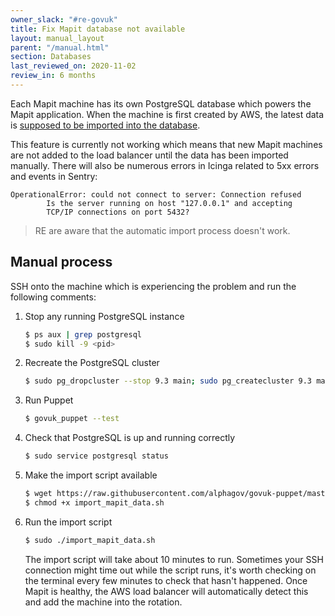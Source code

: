 ```yaml
---
owner_slack: "#re-govuk"
title: Fix Mapit database not available
layout: manual_layout
parent: "/manual.html"
section: Databases
last_reviewed_on: 2020-11-02
review_in: 6 months
---
```


Each Mapit machine has its own PostgreSQL database which powers the Mapit
application. When the machine is first created by AWS, the latest data is
[supposed to be imported into the database][autoimport].

[autoimport]: https://github.com/alphagov/govuk-puppet/pull/9657

This feature is currently not working which means that new Mapit machines are
not added to the load balancer until the data has been imported manually. There
will also be numerous errors in Icinga related to 5xx errors and events in
Sentry:

```
OperationalError: could not connect to server: Connection refused
        Is the server running on host "127.0.0.1" and accepting
        TCP/IP connections on port 5432?
```

> RE are aware that the automatic import process doesn't work.

## Manual process

SSH onto the machine which is experiencing the problem and run the following
comments:

1. Stop any running PostgreSQL instance

   ```sh
   $ ps aux | grep postgresql
   $ sudo kill -9 <pid>
   ```

1. Recreate the PostgreSQL cluster

   ```sh
   $ sudo pg_dropcluster --stop 9.3 main; sudo pg_createcluster 9.3 main
   ```

1. Run Puppet

   ```sh
   $ govuk_puppet --test
   ```

1. Check that PostgreSQL is up and running correctly

   ```sh
   $ sudo service postgresql status
   ```

1. Make the import script available

   ```sh
   $ wget https://raw.githubusercontent.com/alphagov/govuk-puppet/master/modules/govuk/files/etc/govuk/import_mapit_data.sh
   $ chmod +x import_mapit_data.sh
   ```

1. Run the import script

   ```sh
   $ sudo ./import_mapit_data.sh
   ```

   The import script will take about 10 minutes to run. Sometimes your SSH
   connection might time out while the script runs, it's worth checking on the
   terminal every few minutes to check that hasn't happened. Once Mapit is
   healthy, the AWS load balancer will automatically detect this and add the
   machine into the rotation.
